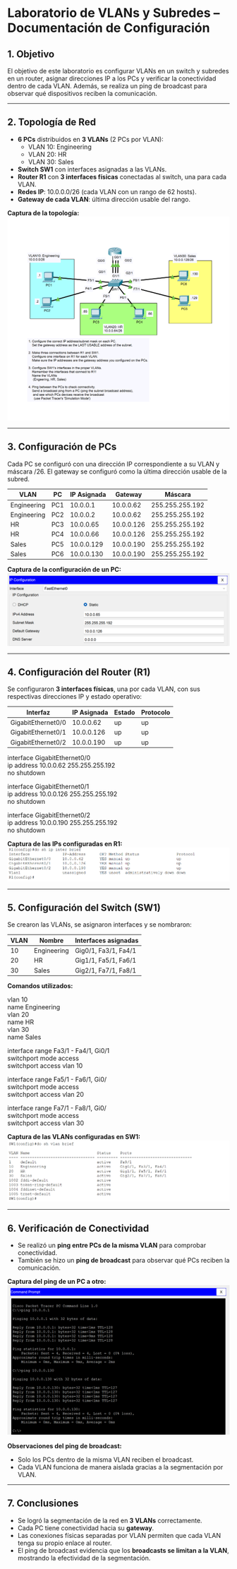 # Laboratorio de VLANs y Subredes – Documentación de Configuración

## 1. Objetivo
El objetivo de este laboratorio es configurar VLANs en un switch y subredes en un router, asignar direcciones IP a los PCs y verificar la conectividad dentro de cada VLAN. Además, se realiza un ping de broadcast para observar qué dispositivos reciben la comunicación.

---

## 2. Topología de Red
- **6 PCs** distribuidos en **3 VLANs** (2 PCs por VLAN):
  - VLAN 10: Engineering
  - VLAN 20: HR
  - VLAN 30: Sales
- **Switch SW1** con interfaces asignadas a las VLANs.
- **Router R1** con **3 interfaces físicas** conectadas al switch, una para cada VLAN.
- **Redes IP**: 10.0.0.0/26 (cada VLAN con un rango de 62 hosts).
- **Gateway de cada VLAN**: última dirección usable del rango.

**Captura de la topología:**  
![Topologia](general.png)

---

## 3. Configuración de PCs
Cada PC se configuró con una dirección IP correspondiente a su VLAN y máscara /26. El gateway se configuró como la última dirección usable de la subred.

| VLAN       | PC   | IP Asignada    | Gateway     | Máscara           |
|------------|------|----------------|------------|-----------------|
| Engineering| PC1  | 10.0.0.1       | 10.0.0.62  | 255.255.255.192 |
| Engineering| PC2  | 10.0.0.2       | 10.0.0.62  | 255.255.255.192 |
| HR         | PC3  | 10.0.0.65      | 10.0.0.126 | 255.255.255.192 |
| HR         | PC4  | 10.0.0.66      | 10.0.0.126 | 255.255.255.192 |
| Sales      | PC5  | 10.0.0.129     | 10.0.0.190 | 255.255.255.192 |
| Sales      | PC6  | 10.0.0.130     | 10.0.0.190 | 255.255.255.192 |

**Captura de la configuración de un PC:**  
![PC 3](pc3.png)

---

## 4. Configuración del Router (R1)
Se configuraron **3 interfaces físicas**, una por cada VLAN, con sus respectivas direcciones IP y estado operativo:

| Interfaz           | IP Asignada   | Estado    | Protocolo |
|-------------------|---------------|-----------|-----------|
| GigabitEthernet0/0 | 10.0.0.62     | up        | up        |
| GigabitEthernet0/1 | 10.0.0.126    | up        | up        |
| GigabitEthernet0/2 | 10.0.0.190    | up        | up        |

interface GigabitEthernet0/0\
ip address 10.0.0.62 255.255.255.192\
no shutdown

interface GigabitEthernet0/1\
ip address 10.0.0.126 255.255.255.192\
no shutdown

interface GigabitEthernet0/2\
ip address 10.0.0.190 255.255.255.192\
no shutdown

**Captura de las IPs configuradas en R1:**  
![Router](r.png)

---

## 5. Configuración del Switch (SW1)
Se crearon las VLANs, se asignaron interfaces y se nombraron:

| VLAN | Nombre       | Interfaces asignadas              |
|------|-------------|----------------------------------|
| 10   | Engineering | Gig0/1, Fa3/1, Fa4/1             |
| 20   | HR          | Gig1/1, Fa5/1, Fa6/1             |
| 30   | Sales       | Gig2/1, Fa7/1, Fa8/1             |

**Comandos utilizados:**

vlan 10\
name Engineering\
vlan 20\
name HR\
vlan 30\
name Sales

interface range Fa3/1 - Fa4/1, Gi0/1\
switchport mode access\
switchport access vlan 10

interface range Fa5/1 - Fa6/1, Gi0/\
switchport mode access\
switchport access vlan 20

interface range Fa7/1 - Fa8/1, Gi0/\
switchport mode access\
switchport access vlan 30

**Captura de las VLANs configuradas en SW1:**  
![alt text](sw.png)

---

## 6. Verificación de Conectividad
- Se realizó un **ping entre PCs de la misma VLAN** para comprobar conectividad.
- También se hizo un **ping de broadcast** para observar qué PCs reciben la comunicación.

**Captura del ping de un PC a otro:**  
![alt text](ping.png)

**Observaciones del ping de broadcast:**  
- Solo los PCs dentro de la misma VLAN reciben el broadcast.
- Cada VLAN funciona de manera aislada gracias a la segmentación por VLAN.

---

## 7. Conclusiones
- Se logró la segmentación de la red en **3 VLANs** correctamente.
- Cada PC tiene conectividad hacia su **gateway**.
- Las conexiones físicas separadas por VLAN permiten que cada VLAN tenga su propio enlace al router.
- El ping de broadcast evidencia que los **broadcasts se limitan a la VLAN**, mostrando la efectividad de la segmentación.
